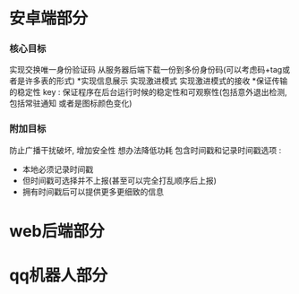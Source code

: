 # 安卓端部分

### 核心目标

实现交换唯一身份验证码
从服务器后端下载一份到多份身份码(可以考虑码+tag或者是许多表的形式)
\*实现信息展示
实现激进模式
实现激进模式的接收
\*保证传输的稳定性
key : 保证程序在后台运行时候的稳定性和可观察性(包括意外退出检测, 包括常驻通知 或者是图标颜色变化)

### 附加目标

防止广播干扰破坏, 增加安全性
想办法降低功耗
包含时间戳和记录时间戳选项 :
- 本地必须记录时间戳
- 但时间戳可选择并不上报(甚至可以完全打乱顺序后上报)
- 拥有时间戳后可以提供更多更细致的信息

# web后端部分


# qq机器人部分